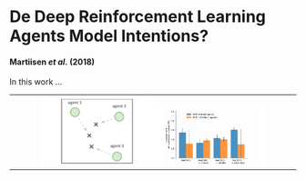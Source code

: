 # De Deep Reinforcement Learning Agents Model Intentions?
#### Martiisen *et al.* (2018)

In this work ...

<center>
<table>
	<tr>
		<td>
			<center>
			<img src="figure1.PNG" width="40%">
			<img src="figure2.PNG" width="40%">
			</center>
		</td>
	</tr>
</table>
</center>
